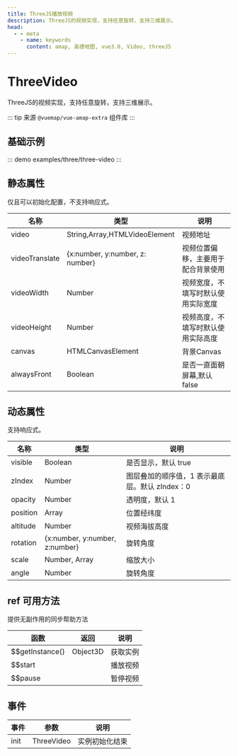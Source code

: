 ```yaml
---
title: ThreeJS播放视频
description: ThreeJS的视频实现，支持任意旋转，支持三维展示。
head:
  - - meta
    - name: keywords
      content: amap, 高德地图, vue3.0, Video, threeJS
---
```



# ThreeVideo
ThreeJS的视频实现，支持任意旋转，支持三维展示。

::: tip
来源 ```@vuemap/vue-amap-extra``` 组件库
:::

## 基础示例

::: demo
examples/three/three-video
:::

## 静态属性
仅且可以初始化配置，不支持响应式。

名称 | 类型 | 说明
---|---|---|
video | String,Array,HTMLVideoElement    | 视频地址
videoTranslate | {x:number, y:number, z: number}  | 视频位置偏移，主要用于配合背景使用
videoWidth | Number | 视频宽度，不填写时默认使用实际宽度
videoHeight | Number | 视频高度，不填写时默认使用实际高度
canvas | HTMLCanvasElement | 背景Canvas
alwaysFront | Boolean | 是否一直面朝屏幕,默认false


## 动态属性
支持响应式。

名称 | 类型 | 说明
---|---|---|
visible | Boolean           | 是否显示，默认 true
zIndex | Number            | 图层叠加的顺序值，1 表示最底层。默认 zIndex：0
opacity | Number            | 透明度，默认 1
position | Array | 位置经纬度
altitude | Number | 视频海拔高度
rotation | {x:number, y:number, z:number} | 旋转角度
scale | Number, Array | 缩放大小
angle | Number | 旋转角度


## ref 可用方法
提供无副作用的同步帮助方法

函数 | 返回 | 说明
---|---|---|
$$getInstance() | Object3D | 获取实例
$$start |   | 播放视频
$$pause |   | 暂停视频

## 事件

事件 | 参数 | 说明
---|---|---|
init | ThreeVideo | 实例初始化结束


